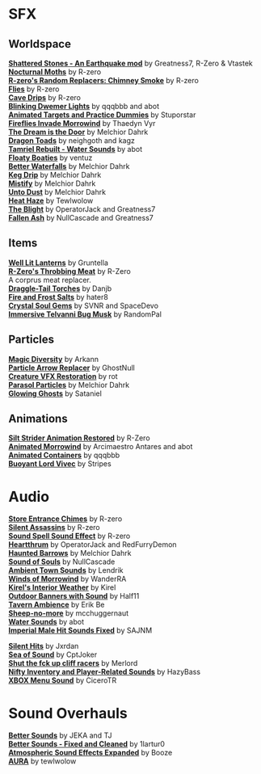 # SFX

## Worldspace
[**Shattered Stones - An Earthquake mod**](https://www.nexusmods.com/morrowind/mods/45105) by Greatness7, R-Zero & Vtastek  
[**Nocturnal Moths**](https://www.nexusmods.com/morrowind/mods/44148) by R-zero  
[**R-zero's Random Replacers: Chimney Smoke**](https://www.nexusmods.com/morrowind/mods/44025) by R-zero  
[**Flies**](https://www.nexusmods.com/morrowind/mods/43481) by R-zero  
[**Cave Drips**](https://www.nexusmods.com/morrowind/mods/43488) by R-zero  
[**Blinking Dwemer Lights**](https://abitoftaste.altervista.org/morrowind/index.php?option=downloads&task=info&id=73&Itemid=50&-Dwemer-Blinking-Lights-1-1) by qqqbbb and abot  
[**Animated Targets and Practice Dummies**](http://download.fliggerty.com/download--893) by Stuporstar  
[**Fireflies Invade Morrowind**](https://firefly.calislahn.com/) by Thaedyn Vyr  
[**The Dream is the Door**](https://www.nexusmods.com/morrowind/mods/47423) by Melchior Dahrk  
[**Dragon Toads**](https://www.nexusmods.com/morrowind/mods/47454) by neighgoth and kagz  
[**Tamriel Rebuilt - Water Sounds**](https://www.nexusmods.com/morrowind/mods/42266) by abot  
[**Floaty Boaties**](https://www.nexusmods.com/morrowind/mods/44246/) by ventuz  
[**Better Waterfalls**](https://www.nexusmods.com/morrowind/mods/45424) by Melchior Dahrk  
[**Keg Drip**](https://www.nexusmods.com/morrowind/mods/47903) by Melchior Dahrk  
[**Mistify**](https://www.nexusmods.com/morrowind/mods/48112) by Melchior Dahrk  
[**Unto Dust**](https://www.nexusmods.com/morrowind/mods/48435) by Melchior Dahrk  
[**Heat Haze**](https://www.nexusmods.com/morrowind/mods/48973) by Tewlwolow  
[**The Blight**](https://www.nexusmods.com/morrowind/mods/49504) by OperatorJack and Greatness7  
[**Fallen Ash**](https://www.nexusmods.com/morrowind/mods/48711) by NullCascade and Greatness7  

## Items
[**Well Lit Lanterns**](https://www.nexusmods.com/morrowind/mods/45801) by Gruntella  
[**R-Zero's Throbbing Meat**](https://www.nexusmods.com/morrowind/mods/45339) by R-Zero  
A corprus meat replacer.  
[**Draggle-Tail Torches**](http://mw.modhistory.com/download-26-14297) by Danjb  
[**Fire and Frost Salts**](https://www.nexusmods.com/morrowind/mods/47784) by hater8  
[**Crystal Soul Gems**](https://www.nexusmods.com/morrowind/mods/48300) by SVNR and SpaceDevo  
[**Immersive Telvanni Bug Musk**](https://www.nexusmods.com/morrowind/mods/48327) by RandomPal  

## Particles
[**Magic Diversity**](https://www.nexusmods.com/morrowind/mods/43380) by Arkann  
[**Particle Arrow Replacer**](https://www.nexusmods.com/morrowind/mods/47749) by GhostNull  
[**Creature VFX Restoration**](https://www.nexusmods.com/morrowind/mods/46194) by rot  
[**Parasol Particles**](https://www.nexusmods.com/morrowind/mods/47755) by Melchior Dahrk  
[**Glowing Ghosts**](https://www.nexusmods.com/morrowind/mods/48226) by Sataniel  

## Animations  
[**Silt Strider Animation Restored**](https://www.nexusmods.com/morrowind/mods/44150) by R-Zero  
[**Animated Morrowind**](http://abitoftaste.altervista.org/morrowind/index.php?option=downloads&task=info&id=39&Itemid=50) by Arcimaestro Antares and abot  
[**Animated Containers**](https://www.nexusmods.com/morrowind/mods/42238) by qqqbbb  
[**Buoyant Lord Vivec**](https://www.nexusmods.com/morrowind/mods/48312) by Stripes  

# Audio
[**Store Entrance Chimes**](https://www.nexusmods.com/morrowind/mods/44586) by R-zero  
[**Silent Assassins**](https://www.nexusmods.com/morrowind/mods/44371) by R-zero  
[**Sound Spell Sound Effect**](https://www.nexusmods.com/morrowind/mods/43300) by R-zero  
[**Heartthrum**](https://www.nexusmods.com/morrowind/mods/47178/) by OperatorJack and RedFurryDemon  
[**Haunted Barrows**](https://www.nexusmods.com/morrowind/mods/46826) by Melchior Dahrk  
[**Sound of Souls**](https://www.nexusmods.com/morrowind/mods/45657) by NullCascade  
[**Ambient Town Sounds**](https://www.nexusmods.com/morrowind/mods/42248) by Lendrik  
[**Winds of Morrowind**](https://www.nexusmods.com/morrowind/mods/46813) by WanderRA  
[**Kirel's Interior Weather**](http://mw.modhistory.com/download-90-3021) by Kirel  
[**Outdoor Banners with Sound**](https://www.nexusmods.com/morrowind/mods/47068) by Half11  
[**Tavern Ambience**](https://www.nexusmods.com/morrowind/mods/252) by Erik Be  
[**Sheep-no-more**](https://www.nexusmods.com/morrowind/mods/45168) by mcchuggernaut  
[**Water Sounds**](https://www.nexusmods.com/morrowind/mods/47794) by abot  
[**Imperial Male Hit Sounds Fixed**](https://www.nexusmods.com/morrowind/mods/49406) by SAJNM  

[**Silent Hits**](https://www.nexusmods.com/morrowind/mods/44556) by Jxrdan  
[**Sea of Sound**](https://www.nexusmods.com/morrowind/mods/45737) by CptJoker  
[**Shut the fck up cliff racers**](https://www.nexusmods.com/morrowind/mods/46588) by Merlord  
[**Nifty Inventory and Player-Related Sounds**](https://www.nexusmods.com/morrowind/mods/48372) by HazyBass  
[**XBOX Menu Sound**](https://www.nexusmods.com/morrowind/mods/48426) by CiceroTR  

# Sound Overhauls
[**Better Sounds**](https://www.nexusmods.com/morrowind/mods/9967?) by JEKA and TJ  
[**Better Sounds - Fixed and Cleaned**](https://www.nexusmods.com/morrowind/mods/46516) by 1lartur0  
[**Atmospheric Sound Effects Expanded**](https://www.nexusmods.com/morrowind/mods/49371) by Booze  
[**AURA**](https://www.nexusmods.com/morrowind/mods/48255) by tewlwolow  
